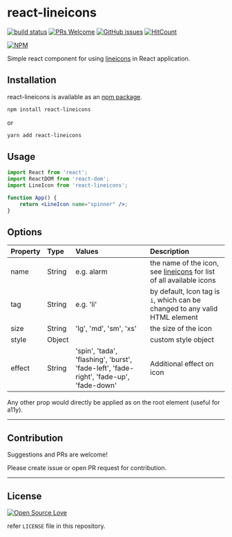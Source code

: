 # react-lineicons

[![build status](https://api.travis-ci.org/anubhavsrivastava/react-lineicons.svg?branch=master)](https://travis-ci.org/anubhavsrivastava/react-lineicons/)
[![PRs Welcome](https://img.shields.io/badge/PRs-welcome-brightgreen.svg?style=flat-square)](http://makeapullrequest.com)
[![GitHub issues](https://img.shields.io/github/issues/anubhavsrivastava/react-lineicons.svg?style=flat-square)](https://github.com/anubhavsrivastava/react-lineicons/issues)
[![HitCount](http://hits.dwyl.io/anubhavsrivastava/react-lineicons.svg)](http://hits.dwyl.io/anubhavsrivastava/react-lineicons)

[![NPM](https://nodei.co/npm/react-lineicons.png?downloads=true&stars=true)](https://www.npmjs.com/package/react-lineicons)

Simple react component for using [lineicons](https://lineicons.com) in React application.

## Installation

react-lineicons is available as an [npm package](https://www.npmjs.com/package/react-lineicons).

```sh
npm install react-lineicons
```

or

```sh
yarn add react-lineicons
```

## Usage

```jsx
import React from 'react';
import ReactDOM from 'react-dom';
import LineIcon from 'react-lineicons';

function App() {
	return <LineIcon name="spinner" />;
}
```

## Options

| Property | Type   | Values                                                                                 | Description                                                                                         |
| :------- | :----- | :------------------------------------------------------------------------------------- | :-------------------------------------------------------------------------------------------------- |
| name     | String | e.g. alarm                                                                             | the name of the icon, see [lineicons](https://lineicons.com/icons/) for list of all available icons |
| tag      | String | e.g. 'li'                                                                              | by default, Icon tag is `i`, which can be changed to any valid HTML element                         |
| size     | String | 'lg', 'md', 'sm', 'xs'                                                                 | the size of the icon                                                                                |
| style    | Object |                                                                                        | custom style object                                                                                 |
| effect   | String | 'spin', 'tada', 'flashing', 'burst', 'fade-left', 'fade-right', 'fade-up', 'fade-down' | Additional effect on icon                                                                           |

Any other prop would directly be applied as on the root element (useful for a11y).

---

## Contribution

Suggestions and PRs are welcome!

Please create issue or open PR request for contribution.

---

## License

[![Open Source Love](https://badges.frapsoft.com/os/mit/mit.svg?v=102)](LICENSE)

refer `LICENSE` file in this repository.
